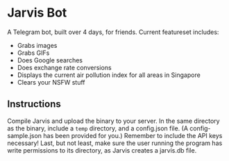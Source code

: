 # Jarvis Bot

A Telegram bot, built over 4 days, for friends. Current featureset includes: 

* Grabs images
* Grabs GIFs
* Does Google searches
* Does exchange rate conversions
* Displays the current air pollution index for all areas in Singapore
* Clears your NSFW stuff

## Instructions 
Compile Jarvis and upload the binary to your server. In the same directory as
the binary, include a `temp` directory, and a config.json file. (A
config-sample.json has been provided for you.) Remember to include the API keys
necessary! Last, but not least, make sure the user running the program has
write permissions to its directory, as Jarvis creates a jarvis.db file.
